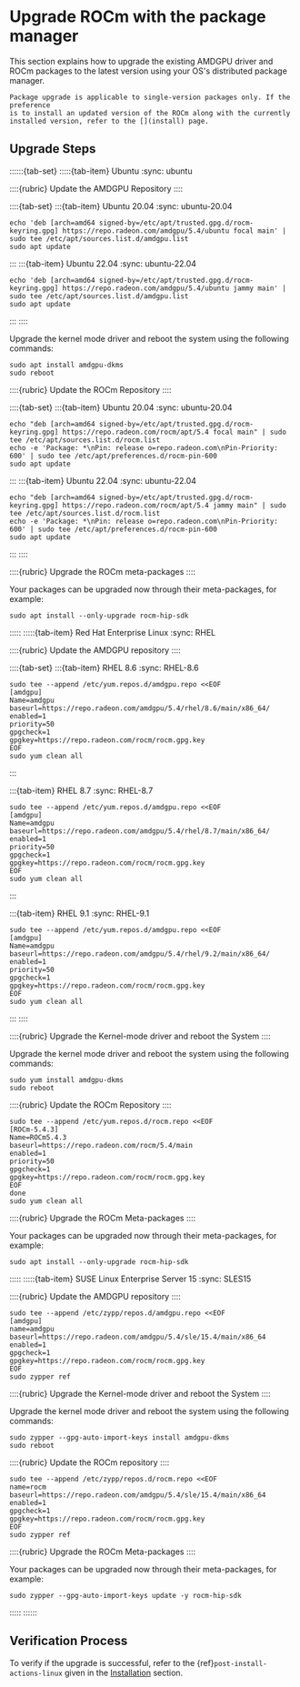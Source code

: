 # Upgrade ROCm with the package manager

This section explains how to upgrade the existing AMDGPU driver and ROCm
packages to the latest version using your OS's distributed package manager.

```{note}
Package upgrade is applicable to single-version packages only. If the preference
is to install an updated version of the ROCm along with the currently
installed version, refer to the [](install) page.
```

## Upgrade Steps

::::::{tab-set}
:::::{tab-item} Ubuntu
:sync: ubuntu

::::{rubric} Update the AMDGPU Repository
::::

::::{tab-set}
:::{tab-item} Ubuntu 20.04
:sync: ubuntu-20.04

```shell
echo 'deb [arch=amd64 signed-by=/etc/apt/trusted.gpg.d/rocm-keyring.gpg] https://repo.radeon.com/amdgpu/5.4/ubuntu focal main' | sudo tee /etc/apt/sources.list.d/amdgpu.list
sudo apt update
```

:::
:::{tab-item} Ubuntu 22.04
:sync: ubuntu-22.04

```shell
echo 'deb [arch=amd64 signed-by=/etc/apt/trusted.gpg.d/rocm-keyring.gpg] https://repo.radeon.com/amdgpu/5.4/ubuntu jammy main' | sudo tee /etc/apt/sources.list.d/amdgpu.list
sudo apt update
```

:::
::::

Upgrade the kernel mode driver and reboot the system using the following
commands:

```shell
sudo apt install amdgpu-dkms
sudo reboot
```

::::{rubric} Update the ROCm Repository
::::

::::{tab-set}
:::{tab-item} Ubuntu 20.04
:sync: ubuntu-20.04

```shell
echo "deb [arch=amd64 signed-by=/etc/apt/trusted.gpg.d/rocm-keyring.gpg] https://repo.radeon.com/rocm/apt/5.4 focal main" | sudo tee /etc/apt/sources.list.d/rocm.list
echo -e 'Package: *\nPin: release o=repo.radeon.com\nPin-Priority: 600' | sudo tee /etc/apt/preferences.d/rocm-pin-600
sudo apt update
```

:::
:::{tab-item} Ubuntu 22.04
:sync: ubuntu-22.04

```shell
echo "deb [arch=amd64 signed-by=/etc/apt/trusted.gpg.d/rocm-keyring.gpg] https://repo.radeon.com/rocm/apt/5.4 jammy main" | sudo tee /etc/apt/sources.list.d/rocm.list
echo -e 'Package: *\nPin: release o=repo.radeon.com\nPin-Priority: 600' | sudo tee /etc/apt/preferences.d/rocm-pin-600
sudo apt update
```

:::
::::

::::{rubric} Upgrade the ROCm meta-packages
::::

Your packages can be upgraded now through their meta-packages, for example:

```shell
sudo apt install --only-upgrade rocm-hip-sdk
```

:::::
:::::{tab-item} Red Hat Enterprise Linux
:sync: RHEL

::::{rubric} Update the AMDGPU repository
::::

::::{tab-set}
:::{tab-item} RHEL 8.6
:sync: RHEL-8.6

```shell
sudo tee --append /etc/yum.repos.d/amdgpu.repo <<EOF
[amdgpu]
Name=amdgpu
baseurl=https://repo.radeon.com/amdgpu/5.4/rhel/8.6/main/x86_64/
enabled=1
priority=50
gpgcheck=1
gpgkey=https://repo.radeon.com/rocm/rocm.gpg.key
EOF
sudo yum clean all
```

:::

:::{tab-item} RHEL 8.7
:sync: RHEL-8.7

```shell
sudo tee --append /etc/yum.repos.d/amdgpu.repo <<EOF
[amdgpu]
Name=amdgpu
baseurl=https://repo.radeon.com/amdgpu/5.4/rhel/8.7/main/x86_64/
enabled=1
priority=50
gpgcheck=1
gpgkey=https://repo.radeon.com/rocm/rocm.gpg.key
EOF
sudo yum clean all
```

:::

:::{tab-item} RHEL 9.1
:sync: RHEL-9.1

```shell
sudo tee --append /etc/yum.repos.d/amdgpu.repo <<EOF
[amdgpu]
Name=amdgpu
baseurl=https://repo.radeon.com/amdgpu/5.4/rhel/9.2/main/x86_64/
enabled=1
priority=50
gpgcheck=1
gpgkey=https://repo.radeon.com/rocm/rocm.gpg.key
EOF
sudo yum clean all
```

:::
::::

::::{rubric} Upgrade the Kernel-mode driver and reboot the System
::::

Upgrade the kernel mode driver and reboot the system using the following
commands:

```shell
sudo yum install amdgpu-dkms
sudo reboot
```

::::{rubric} Update the ROCm Repository
::::

```shell
sudo tee --append /etc/yum.repos.d/rocm.repo <<EOF
[ROCm-5.4.3]
Name=ROCm5.4.3
baseurl=https://repo.radeon.com/rocm/5.4/main
enabled=1
priority=50
gpgcheck=1
gpgkey=https://repo.radeon.com/rocm/rocm.gpg.key
EOF
done
sudo yum clean all
```

::::{rubric} Upgrade the ROCm Meta-packages
::::

Your packages can be upgraded now through their meta-packages, for example:

```shell
sudo apt install --only-upgrade rocm-hip-sdk
```

:::::
:::::{tab-item} SUSE Linux Enterprise Server 15
:sync: SLES15

::::{rubric} Update the AMDGPU repository
::::

```shell
sudo tee --append /etc/zypp/repos.d/amdgpu.repo <<EOF
[amdgpu]
name=amdgpu
baseurl=https://repo.radeon.com/amdgpu/5.4/sle/15.4/main/x86_64
enabled=1
gpgcheck=1
gpgkey=https://repo.radeon.com/rocm/rocm.gpg.key
EOF
sudo zypper ref
```

::::{rubric} Upgrade the Kernel-mode driver and reboot the System
::::

Upgrade the kernel mode driver and reboot the system using the following
commands:

```shell
sudo zypper --gpg-auto-import-keys install amdgpu-dkms
sudo reboot
```

::::{rubric} Update the ROCm repository
::::

```shell
sudo tee --append /etc/zypp/repos.d/rocm.repo <<EOF
name=rocm
baseurl=https://repo.radeon.com/amdgpu/5.4/sle/15.4/main/x86_64
enabled=1
gpgcheck=1
gpgkey=https://repo.radeon.com/rocm/rocm.gpg.key
EOF
sudo zypper ref
```

::::{rubric} Upgrade the ROCm Meta-packages
::::

Your packages can be upgraded now through their meta-packages, for example:

```shell
sudo zypper --gpg-auto-import-keys update -y rocm-hip-sdk
```

:::::
::::::

## Verification Process

To verify if the upgrade is successful, refer to the
{ref}`post-install-actions-linux` given in the
[Installation](install) section.
